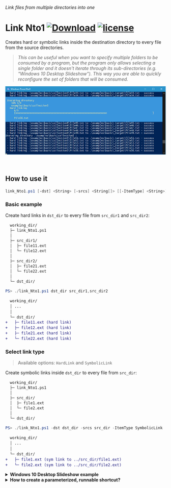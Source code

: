 *Link files from multiple directories into one*
# **Link Nto1** [![Download](https://img.shields.io/badge/download-1.0.0-blue.svg?style=flat-square&logo=github&logoColor=white)](https://github.com/VaSe7u/link_Nto1/archive/v1.0.0.zip) [![license](https://img.shields.io/badge/license-MIT-lightgrey.svg?style=flat-square)](https://opensource.org/licenses/mit-license.php)

Creates hard or symbolic links inside the destination directory to every file
from the source directories.

> *This can be useful when you want to specify multiple folders to be consumed by
a program, but the program only allows selecting a single folder and it doesn't
iterate through its sub-directories (e.g. "Windows 10 Desktop Slideshow"). This
way you are able to quickly reconfigure the set of folders that will be
consumed.*

![screenshot][ss]

<!-- <p align="center">
  <img src="./img/screenshot.png" alt="link_Nto1 screenshot" width="738">
</p> -->

</br>

## **How to use it**
```powershell
link_Nto1.ps1 [-dst] <String> [-srcs] <String[]> [[-ItemType] <String>]
```

### **Basic example**
Create hard links in `dst_dir` to every file from `src_dir1` and `src_dir2`:
```
  working_dir/
  ├─ link_Nto1.ps1
  │
  ├─ src_dir1/
  │  ├─ file11.ext
  │  └─ file12.ext
  │
  ├─ src_dir2/
  │  ├─ file21.ext
  │  └─ file22.ext
  │
  └─ dst_dir/
```
```powershell
PS> ./link_Nto1.ps1 dst_dir src_dir1,src_dir2
```

```diff
  working_dir/
  │ ...
  │
  └─ dst_dir/
+   ├─ file11.ext (hard link)
+   ├─ file12.ext (hard link)
+   ├─ file21.ext (hard link)
+   └─ file22.ext (hard link)
```

### **Select link type**
> Available options: `HardLink` and `SymbolicLink`

Create symbolic links inside `dst_dir` to every file from `src_dir`:
```
  working_dir/
  ├─ link_Nto1.ps1
  │
  ├─ src_dir/
  │  ├─ file1.ext
  │  └─ file2.ext
  │
  └─ dst_dir/
```
```powershell
PS> ./link_Nto1.ps1 -dst dst_dir -srcs src_dir -ItemType SymbolicLink
```

```diff
  working_dir/
  │ ...
  │
  └─ dst_dir/
+   ├─ file1.ext (sym link to ../src_dir/file1.ext)
+   └─ file2.ext (sym link to ../src_dir/file2.ext)
```

<details><summary><strong>Windows 10 Desktop Slideshow example</strong></summary>

```
  slideshow/
  ├─ link_Nto1.ps1
  │
  ├─ beach/
  │  ├─ beach.jpg
  │  └─ water.jpg
  │
  ├─ electronics/
  │  ├─ ic.jpg
  │  ├─ rpi4b.png
  │  └─ sd card.jpg
  │
  ├─ nature/
  │  ├─ clouds.jpg
  │  └─ mountain.jpg
  │
  └─ _target/
```

Create hard links in folder `_target` to the files in folders `beach` and `nature`:
```powershell
PS> ./link_Nto1.ps1 -dst _target -srcs beach,nature
```

```diff
  slideshow/
  | ...
  │
  └─ _target/
+   ├─ beach.jpg
+   ├─ water.jpg
+   ├─ clouds.jpg
+   └─ mountain.jpg
```

Change the hard links to the files from folders `beach` and `electronics`:
```powershell
PS> ./link_Nto1.ps1 -dst _target -srcs beach,electronics
```

```diff
  slideshow/
  | ...
  │
  └─ _target/
    ├─ beach.jpg
    ├─ water.jpg
-   ├─ clouds.jpg
-   ├─ mountain.jpg
+   ├─ ic.jpg
+   ├─ rpi4b.png
+   └─ sd card.jpg
```
</details>

<details><summary><strong>How to create a parameterized, runnable shortcut?</strong></summary>

- create the shortcut
- in `Properties`:
  * in field `Target`:
    + prepend "powershell" before "\path\link_Nto1.ps1"
    + append the desired arguments after "\path\link_Nto1.ps1"
 - set field `Start in` relative to the location of the specified folders

</details>


[ss]: ./img/screenshot.png
